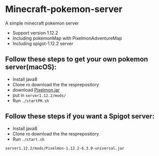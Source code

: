 # Minecraft-pokemon-server
A simple minecraft pokemon server

* Support version 1.12.2
* Including pokemonMap with PixelmonAdventureMap
* Including spigot-1.12.2 server

## Follow these steps to get your own pokemon server(macOS):
* Install java8
* Clone ro download the the resprepository
* download [Pixelmon.jar](Pixelmon-1.12.2-6.3.0-universal.jar)
* put in `server1.12.2/mods/`
* Run `./startPM.sh`

## Follow these steps if you want a Spigot server:
* Install java8
* Clone ro download the the resprepository
* Run `./start.sh`


`server1.12.2/mods/Pixelmon-1.12.2-6.3.0-universal.jar`
